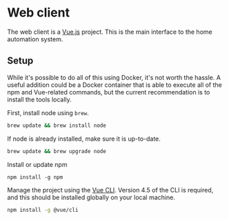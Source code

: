 # Web client

The web client is a [Vue.js](https://vuejs.org) project. This is the main interface to the home automation system.
 
## Setup
 
While it's possible to do all of this using Docker, it's not worth the hassle. A useful addition could be a Docker container that is able to execute all of the npm and Vue-related commands, but the current recommendation is to install the tools locally.

First, install node using `brew`.

```sh
brew update && brew install node
```

If node is already installed, make sure it is up-to-date.

```sh
brew update && brew upgrade node
```

Install or update npm

```
npm install -g npm
```
 
Manage the project using the [Vue CLI](https://github.com/vuejs/vue-cli). Version 4.5 of the CLI is required, and this should be installed globally on your local machine.

```sh
npm install -g @vue/cli
```
